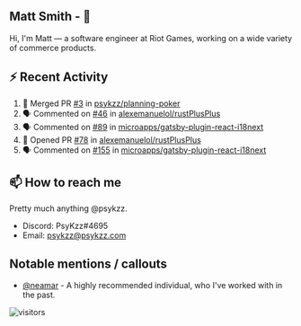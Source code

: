 <!--
[![PsyKzz's github stats](https://github-readme-stats.vercel.app/api?username=psykzz&show_icons=true)](https://github.com/anuraghazra/github-readme-stats)
-->

## Matt Smith - 👋
Hi, I'm Matt — a software engineer at Riot Games, working on a wide variety of commerce products.

## ⚡ Recent Activity

<!--START_SECTION:activity-->
1. 🎉 Merged PR [#3](https://github.com/psykzz/planning-poker/pull/3) in [psykzz/planning-poker](https://github.com/psykzz/planning-poker)
2. 🗣 Commented on [#46](https://github.com/alexemanuelol/rustPlusPlus/issues/46) in [alexemanuelol/rustPlusPlus](https://github.com/alexemanuelol/rustPlusPlus)
3. 🗣 Commented on [#89](https://github.com/microapps/gatsby-plugin-react-i18next/issues/89) in [microapps/gatsby-plugin-react-i18next](https://github.com/microapps/gatsby-plugin-react-i18next)
4. 💪 Opened PR [#78](https://github.com/alexemanuelol/rustPlusPlus/pull/78) in [alexemanuelol/rustPlusPlus](https://github.com/alexemanuelol/rustPlusPlus)
5. 🗣 Commented on [#155](https://github.com/microapps/gatsby-plugin-react-i18next/issues/155) in [microapps/gatsby-plugin-react-i18next](https://github.com/microapps/gatsby-plugin-react-i18next)
<!--END_SECTION:activity-->


## 📫 How to reach me

Pretty much anything @psykzz.

- Discord: PsyKzz#4695
- Email: psykzz@psykzz.com


## Notable mentions / callouts

 - [@neamar](https://github.com/neamar) - A highly recommended individual, who I've worked with in the past.


![visitors](https://visitor-badge.glitch.me/badge?page_id=psykzz/psykzz)


